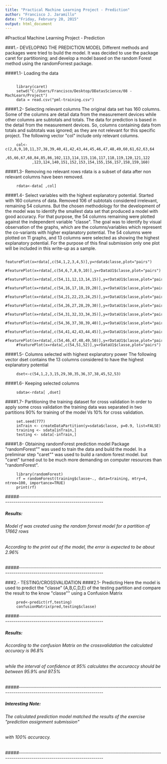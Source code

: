 ```yaml
---
title: "Practical Machine Learning Project - Prediction"
author: "Francisco J. Jaramillo"
date: "Friday, February 20, 2015"
output: html_document
---
```

#Practical Machine Learning Project - Prediction


###1.- DEVELOPING THE PREDICTION MODEL
Different methods and packages were tried to build the model. It was decided to use the package caret for partitioning; and develop a model based on the random Forest method using the randomForrest package.


####1.1- Loading the data
```{r}

     library(caret)
     setwd("C:/Users/Francisco/Desktop/DDatasScience/08 - MachLearn/Project")
     data = read.csv("pml-training.csv") 
```
####1.2- Selecting relevant columns
The original data set has 160 columns. Some of the columns are detail data from the measurement devices while other columns are subtotals and totals. The data for prediction is based in the detail from the measurement devices. So, columns containing data from totals and subtotals was ignored; as they are not relevant for this specific project. The following vector "col" include only relevant columns.
```{r}
     col<-c(2,8,9,10,11,37,38,39,40,41,42,43,44,45,46,47,48,49,60,61,62,63,64
            ,65,66,67,68,84,85,86,102,113,114,115,116,117,118,119,120,121,122
            ,123,124,140,151,152,153,154,155,156,157,158,159,160)
```
####1.3- Removing no relevant rows
rdata is a subset of data after non relevant columns have been removed.
```{r}
     rdata<-data[ ,col]
```

####1.4- Select variables with the highest explanatory potential.
Started with 160 columns of data. Removed 106 of subtotals considered irrelevant, remaining 54 columns. But the chosen methodology  for the development of the model was to identify the smallest data set that produced a model with good accuracy. For that purpose, the 54 columns remaining were plotted against the independent variable "classe". The goal was to identify by visual observation of the graphs, which are the columns/variables which represent the co-variants with higher explanatory potential.
The 54 columns were plotted on 11 graphs, and 13 columns were selected as showing the highest explanatory potential.
For the purpose of this final submission only one plot will be included in this write-up as a sample.

```{r}
     featurePlot(x=rdata[,c(54,1,2,3,4,5)],y=rdata$classe,plot="pairs")
     #featurePlot(x=rdata[,c(54,6,7,8,9,10)],y=rDataU1$classe,plot="pairs")
     #featurePlot(x=rdata[,c(54,11,12,13,14,15)],y=rDataU1$classe,plot="pairs")
     #featurePlot(x=rdata[,c(54,16,17,18,19,20)],y=rDataU1$classe,plot="pairs")
     #featurePlot(x=rdata[,c(54,21,22,23,24,25)],y=rDataU1$classe,plot="pairs") 
     #featurePlot(x=rdata[,c(54,26,27,28,29,30)],y=rDataU1$classe,plot="pairs")
     #featurePlot(x=rdata[,c(54,31,32,33,34,35)],y=rDataU1$classe,plot="pairs") 
     #featurePlot(x=rdata[,c(54,36,37,38,39,40)],y=rDataU1$classe,plot="pairs")
     #featurePlot(x=rdata[,c(54,41,42,43,44,45)],y=rDataU1$classe,plot="pairs")
     #featurePlot(x=rdata[,c(54,46,47,48,49,50)],y=rDataU1$classe,plot="pairs")
     #featurePlot(x=rdata[,c(54,51,52)],y=rDataU1$classe,plot="pairs")
```
####1.5- Columns selected with highest explanatory power
The following vector dset contains the 13 columns considered to have the highest explanatory potential
```{r}
     dset<-c(54,1,2,3,15,29,30,35,36,37,38,45,52,53)
```

####1.6- Keeping selected columns
```{r}
     sdata<-rdata[ ,dset]  
```
####1.7- Partitioning the training dataset for cross validation
In order to apply some cross validation the training data was separated in two partitions 90% for training of the model Vs 10% for cross validation. 
```{r}
     set.seed(777)
     inTrain <- createDataPartition(y=sdata$classe, p=0.9, list=FALSE)
     training <- sdata[inTrain,]
     testing <- sdata[-inTrain,]
```
####1.8- Obtaining randomForest prediction model
Package "randomForest"" was used to train the data and build the model. In a preliminar step "caret"" was used to build a random forest model. but "caret" turned out to be much more demanding on computer resources than "randomForest".  
```{r}
     library(randomForest)
     rf = randomForest(training$classe~., data=training, mtry=4, ntree=100, importance=TRUE)
     print(rf)
```
#####------------------------------------------------------------------------------------------------------------------------
#####  Results:
######  Model rf was created using the random forrest model for a partition of 17662 rows
######  According to the print out of the model, the error is expected to be about 2.96% 
#####------------------------------------------------------------------------------------------------------------------------


###2.- TESTING/CROSSVALIDATION
####2.1- Predicting
Here the model is used to predict the "classe" (A,B,C,D,E) of the testing partition and compare the result to the know "classe"" using a Confusion Matrix 
```{r}
     pred<-predict(rf,testing)
     confusionMatrix(pred,testing$classe)
```
#####------------------------------------------------------------------------------------------------------------------------
#####   Results:
######   According to the confusion Matrix on the crossvalidation the calculated accuracy is 96.8% 
######   while the interval of confidence at 95% calculates the accuraccy should be between 95.9% and 97.5%
#####------------------------------------------------------------------------------------------------------------------------
#####   Interesting Note:
######   The calculated prediction model matched the results of the exercise "prediction assignment submission" 
######   with 100% accuraccy.
#####------------------------------------------------------------------------------------------------------------------------
